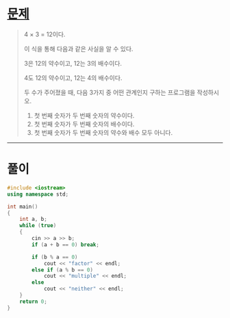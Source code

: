 # [문제](https://www.acmicpc.net/problem/5086 "#5086번")
  
> 4 × 3 = 12이다.
> 
> 이 식을 통해 다음과 같은 사실을 알 수 있다.
> 
> 3은 12의 약수이고, 12는 3의 배수이다.
> 
> 4도 12의 약수이고, 12는 4의 배수이다.
> 
> 두 수가 주어졌을 때, 다음 3가지 중 어떤 관계인지 구하는 프로그램을 작성하시오.
> 
> 1. 첫 번째 숫자가 두 번째 숫자의 약수이다.
> 2. 첫 번째 숫자가 두 번째 숫자의 배수이다.
> 3. 첫 번째 숫자가 두 번째 숫자의 약수와 배수 모두 아니다.
<hr/>

# 풀이

```cpp
#include <iostream>
using namespace std;

int main() 
{
    int a, b;
    while (true)
    {
        cin >> a >> b;
        if (a + b == 0) break;

        if (b % a == 0)
            cout << "factor" << endl;
        else if (a % b == 0)
            cout << "multiple" << endl;
        else
            cout << "neither" << endl;
    }
    return 0;
}
```

